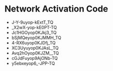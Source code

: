 # Network Activation Code
* J-Y-9uyop-kExtT_TQ
* _X2wX-yop-kE0PT-TQ
* Jc1HGOyop0KJkj3_TQ
* bSjMQeyop0KJMMH_TQ
* 4-RX6uyop0KJDfj_TQ
* XC3Uyuyop0KJAsL_TQ
* Avq2hOyop0KJZM__TQ
* cGJdFuyop9AjONb-TQ
* y5ebxeyop6_-JPP-TQ